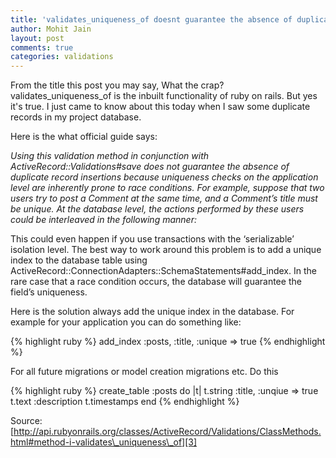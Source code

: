 ```yaml
---
title: 'validates_uniqueness_of doesnt guarantee the absence of duplicate record insertions'
author: Mohit Jain
layout: post
comments: true
categories: validations
---
```

From the title this post you may say, What the crap? validates\_uniqueness\_of is the inbuilt functionality of ruby on rails. But yes it's true. I just came to know about this today when I saw some duplicate records in my project database.

Here is the what official guide says:

*Using this validation method in conjunction with ActiveRecord::Validations#save does not guarantee the absence of duplicate record insertions because uniqueness checks on the application level are inherently prone to race conditions. For example, suppose that two users try to post a Comment at the same time, and a Comment’s title must be unique. At the database level, the actions performed by these users could be interleaved in the following manner:*

This could even happen if you use transactions with the ‘serializable’ isolation level. The best way to work around this problem is to add a unique index to the database table using ActiveRecord::ConnectionAdapters::SchemaStatements#add_index. In the rare case that a race condition occurs, the database will guarantee the field’s uniqueness.


Here is the solution always add the unique index in the database. For example for your application you can do something like:

{% highlight ruby %}
  add_index :posts, :title, :unique => true
{% endhighlight %}

For all future migrations or model creation migrations etc. Do this

{% highlight ruby %}
  create_table :posts do |t|
      t.string :title, :unqiue => true
      t.text :description
      t.timestamps
  end
{% endhighlight %}

Source: [http://api.rubyonrails.org/classes/ActiveRecord/Validations/ClassMethods.html#method-i-validates\_uniqueness\_of][3]

 [3]: http://api.rubyonrails.org/classes/ActiveRecord/Validations/ClassMethods.html#method-i-validates_uniqueness_of "http://api.rubyonrails.org/classes/ActiveRecord/Validations/ClassMethods.html#method-i-validates_uniqueness_of"
